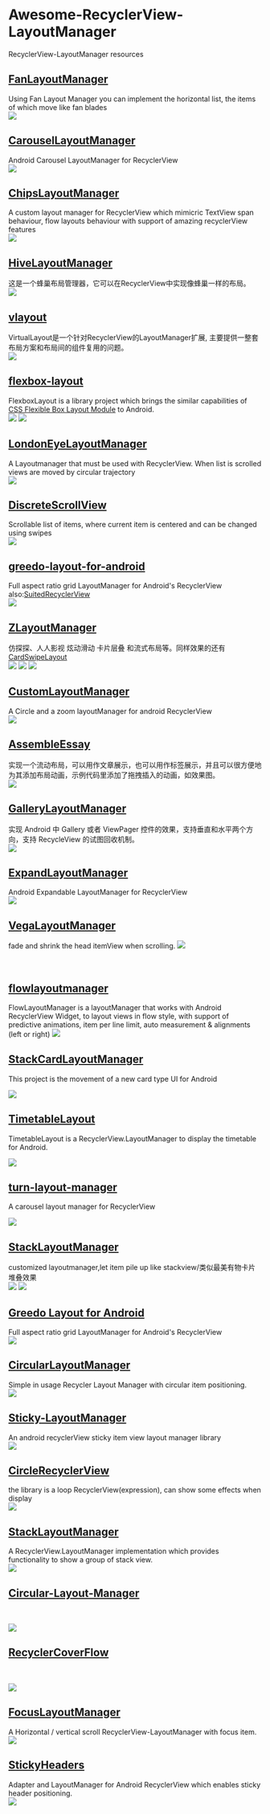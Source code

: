 # Awesome-RecyclerView-LayoutManager

RecyclerView-LayoutManager resources

## [FanLayoutManager](https://github.com/Cleveroad/FanLayoutManager)
Using Fan Layout Manager you can implement the horizontal list, the items of which move like fan blades <br />
![](managerimgs/FanLayoutManager.gif)

## [CarouselLayoutManager](https://github.com/Azoft/CarouselLayoutManager)
Android Carousel LayoutManager for RecyclerView <br />
![](managerimgs/CarouselLayoutManager.gif)


## [ChipsLayoutManager](https://github.com/BelooS/ChipsLayoutManager)
A custom layout manager for RecyclerView which mimicric TextView span behaviour, flow layouts behaviour with support of amazing recyclerView features<br />
![](managerimgs/ChipsLayoutManager.gif)

## [HiveLayoutManager](https://github.com/Chacojack/HiveLayoutManager)
这是一个蜂巢布局管理器，它可以在RecyclerView中实现像蜂巢一样的布局。<br />
![](managerimgs/HiveLayoutManager.gif)

## [vlayout](https://github.com/alibaba/vlayout)
VirtualLayout是一个针对RecyclerView的LayoutManager扩展, 主要提供一整套布局方案和布局间的组件复用的问题。<br />
![](managerimgs/vlayout.gif)

## [flexbox-layout](https://github.com/google/flexbox-layout)
FlexboxLayout is a library project which brings the similar capabilities of [CSS Flexible Box Layout Module](https://www.w3.org/TR/css-flexbox-1) to Android.<br />
![](managerimgs/flexbox-layout.gif)
![](managerimgs/flexbox-layout2.gif)

## [LondonEyeLayoutManager](https://github.com/danylovolokh/LondonEyeLayoutManager)
A Layoutmanager that must be used with RecyclerView. When list is scrolled views are moved by circular trajectory<br />
![](managerimgs/LondonEyeLayoutManager.gif)

## [DiscreteScrollView](https://github.com/yarolegovich/DiscreteScrollView)
Scrollable list of items, where current item is centered and can be changed using swipes<br />
![](managerimgs/DiscreteScrollView.gif)


## [greedo-layout-for-android](https://github.com/500px/greedo-layout-for-android)
Full aspect ratio grid LayoutManager for Android's RecyclerView also:[SuitedRecyclerView](https://github.com/asdzheng/SuitedRecyclerView)
<br />
![](managerimgs/greedo-layout-for-android.png)

## [ZLayoutManager](https://github.com/mcxtzhang/ZLayoutManager)
仿探探、人人影视 炫动滑动 卡片层叠 和流式布局等。同样效果的还有[CardSwipeLayout
](https://github.com/yuqirong/CardSwipeLayout)
<br />
![](managerimgs/ZLayoutManager.gif)
![](managerimgs/ZLayoutManager2.gif)
![](managerimgs/ZLayoutManager3.gif)

## [CustomLayoutManager](https://github.com/leochuan/CustomLayoutManager)
A Circle and a zoom layoutManager for android RecyclerView<br />
![](managerimgs/CustomLayoutManager.gif)

## [AssembleEssay](https://github.com/rantianhua/AssembleEssay)
实现一个流动布局，可以用作文章展示，也可以用作标签展示，并且可以很方便地为其添加布局动画，示例代码里添加了拖拽插入的动画，如效果图。<br />
![](managerimgs/AssembleEssay.gif) 


## [GalleryLayoutManager](https://github.com/BCsl/GalleryLayoutManager)
实现 Android 中 Gallery 或者 ViewPager 控件的效果，支持垂直和水平两个方向，支持 RecycleView 的试图回收机制。<br />
![](managerimgs/GalleryLayoutManager.gif) 

## [ExpandLayoutManager](https://github.com/Azoft/ExpandLayoutManager)
Android Expandable LayoutManager for RecyclerView<br />
![](managerimgs/ExpandLayoutManager.gif)<br />

## [VegaLayoutManager](https://github.com/xmuSistone/VegaLayoutManager)
fade and shrink the head itemView when scrolling.
![](https://github.com/xmuSistone/VegaLayoutManager/raw/master/capture.gif) <br /><br /><br />

##  [flowlayoutmanager](https://github.com/xiaofeng-han/AndroidLibs/tree/master/flowlayoutmanager)
FlowLayoutManager is a layoutManager that works with Android RecyclerView Widget, to layout views in flow style, with support of predictive animations, item per line limit, auto measurement & alignments (left or right)
![](https://cloud.githubusercontent.com/assets/15362031/15170689/fe3117d6-16fc-11e6-8ffc-3e90b9bf5430.gif)


## [StackCardLayoutManager](https://github.com/amyu/StackCardLayoutManager)
This project is the movement of a new card type UI for Android <br />

![](https://github.com/amyu/StackCardLayoutManager/raw/master/sc/screen.gif)

## [TimetableLayout](https://github.com/MoyuruAizawa/TimetableLayout)
TimetableLayout is a RecyclerView.LayoutManager to display the timetable for Android.<br />

![](https://github.com/MoyuruAizawa/Images/raw/master/TimetableLayout/sample_01.gif?raw=true)


## [turn-layout-manager](https://github.com/cdflynn/turn-layout-manager)
A carousel layout manager for RecyclerView<br />

![](https://github.com/cdflynn/turn-layout-manager/raw/master/app/img/turn_demo.gif?raw=true)


## [StackLayoutManager](https://github.com/HirayClay/StackLayoutManager)
customized layoutmanager,let item pile up like stackview/类似最美有物卡片堆叠效果
<br />
![](https://github.com/HirayClay/StackLayoutManager/raw/master/static/hrreverse.gif)
![](https://github.com/HirayClay/StackLayoutManager/raw/master/static/VerticallSLM.gif)


## [Greedo Layout for Android](https://github.com/500px/greedo-layout-for-android)
Full aspect ratio grid LayoutManager for Android's RecyclerView
<br />
![](https://github.com/500px/greedo-layout-for-android/raw/master/screenshot.png)

## [CircularLayoutManager](https://github.com/leshchenko/CircularLayoutManager)
Simple in usage Recycler Layout Manager with circular item positioning.
<br />
![](https://github.com/leshchenko/CircularLayoutManager/raw/master/animation.gif)


## [Sticky-LayoutManager](https://github.com/qiujayen/sticky-layoutmanager)
An android recyclerView sticky item view layout manager library
<br />
![](https://github.com/qiujayen/sticky-layoutmanager/raw/master/images/Screenshot_1512376704.png)


## [CircleRecyclerView](https://github.com/kHRYSTAL/CircleRecyclerView)
the library is a loop RecyclerView(expression), can show some effects when display
<br />
![](https://camo.githubusercontent.com/118c5f6828921f9f7085763d2fe37e7feee5a7ea/687474703a2f2f7777322e73696e61696d672e636e2f6c617267652f37326639366362616a773166377971637766306379673230637a306c396e35342e676966)

## [StackLayoutManager](https://github.com/LittleMango/StackLayoutManager)
A RecyclerView.LayoutManager implementation which provides functionality to show a group of stack view.
<br />
![](https://github.com/LittleMango/StackLayoutManager/raw/master/gif/sample1.gif)


## [Circular-Layout-Manager](https://github.com/kapil93/Circular-Layout-Manager)
<br />

![](https://github.com/kapil93/Circular-Layout-Manager/raw/master/app/src/main/assets/clm.gif)


## [RecyclerCoverFlow](https://github.com/ChenLittlePing/RecyclerCoverFlow)
<br />

![](https://github.com/ChenLittlePing/RecyclerCoverFlow/raw/master/gif/demo.gif)

## [FocusLayoutManager](https://github.com/CCY0122/FocusLayoutManager)
A Horizontal / vertical scroll RecyclerView-LayoutManager with focus item.
<br />
![](https://github.com/CCY0122/FocusLayoutManager/blob/master/pic/gif_hor_2.gif)

## [StickyHeaders](https://github.com/ShamylZakariya/StickyHeaders)
Adapter and LayoutManager for Android RecyclerView which enables sticky header positioning.
<br />
![](https://github.com/ShamylZakariya/StickyHeaders/raw/master/readme-assets/video-addressbook.gif)


